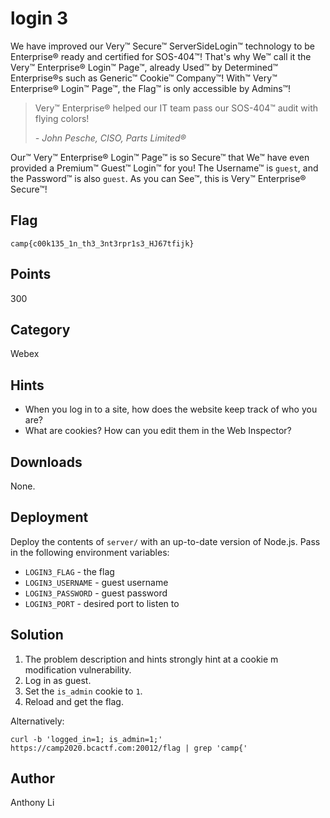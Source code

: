 # login 3
We have improved our Very™ Secure™ ServerSideLogin™ technology to be Enterprise® ready and certified for SOS-404™! That's why We™ call it the Very™ Enterprise® Login™ Page™, already Used™ by Determined™ Enterprise®s such as Generic™ Cookie™ Company™! With™ Very™ Enterprise® Login™ Page™, the Flag™ is only accessible by Admins™!

> Very™ Enterprise® helped our IT team pass our SOS-404™ audit with flying colors!
> 
> *- John Pesche, CISO, Parts Limited®*

Our™ Very™ Enterprise® Login™ Page™ is so Secure™ that We™ have even provided a Premium™ Guest™ Login™ for you! The Username™ is `guest`, and the Password™ is also `guest`. As you can See™, this is Very™ Enterprise® Secure™!

## Flag
```
camp{c00k135_1n_th3_3nt3rpr1s3_HJ67tfijk}
```

## Points
300

## Category
Webex

## Hints
* When you log in to a site, how does the website keep track of who you are?
* What are cookies? How can you edit them in the Web Inspector?

## Downloads
None.

## Deployment
Deploy the contents of `server/` with an up-to-date version of Node.js. Pass in the following environment variables:
* `LOGIN3_FLAG` - the flag
* `LOGIN3_USERNAME` - guest username
* `LOGIN3_PASSWORD` - guest password
* `LOGIN3_PORT` - desired port to listen to

## Solution
1. The problem description and hints strongly hint at a cookie m modification vulnerability.
2. Log in as guest.
3. Set the `is_admin` cookie to `1`.
4. Reload and get the flag.

Alternatively:
```
curl -b 'logged_in=1; is_admin=1;' https://camp2020.bcactf.com:20012/flag | grep 'camp{'
```

## Author
Anthony Li
